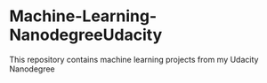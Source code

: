 # Machine-Learning-NanodegreeUdacity
This repository contains machine learning projects from my Udacity Nanodegree 

